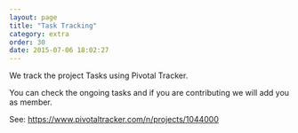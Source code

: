 ```yaml
---
layout: page
title: "Task Tracking"
category: extra
order: 30
date: 2015-07-06 18:02:27
---
```


We track the project Tasks using Pivotal Tracker.

You can check the ongoing tasks and if you are contributing we will add you as member.

See: https://www.pivotaltracker.com/n/projects/1044000
